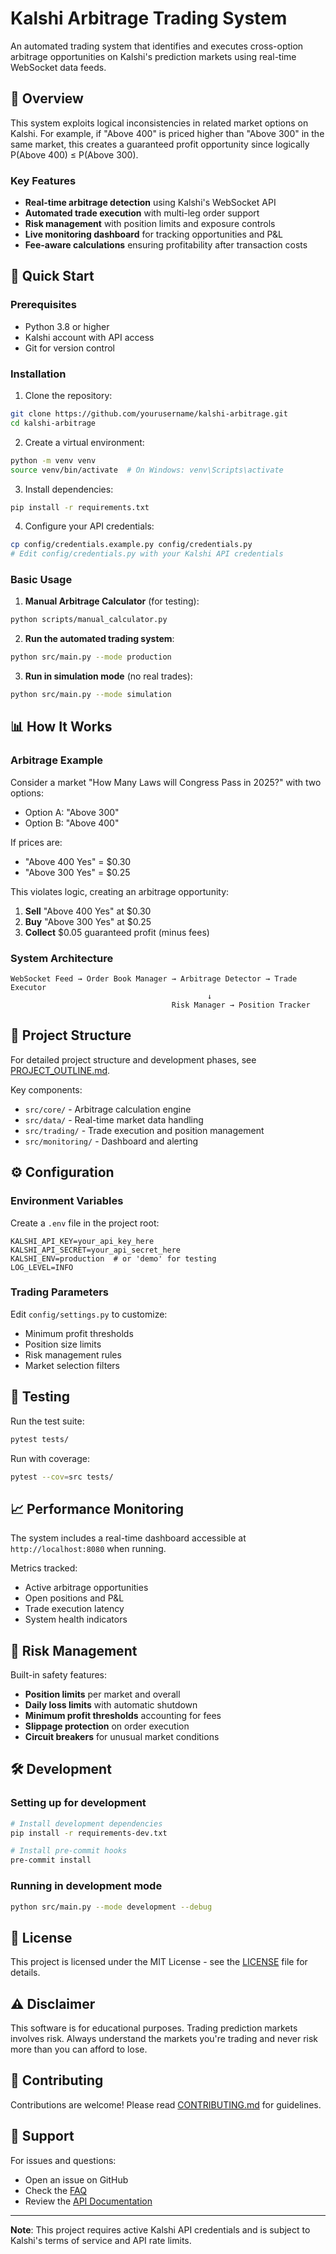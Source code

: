 # Kalshi Arbitrage Trading System

An automated trading system that identifies and executes cross-option arbitrage opportunities on Kalshi's prediction markets using real-time WebSocket data feeds.

## 🎯 Overview

This system exploits logical inconsistencies in related market options on Kalshi. For example, if "Above 400" is priced higher than "Above 300" in the same market, this creates a guaranteed profit opportunity since logically P(Above 400) ≤ P(Above 300).

### Key Features
- **Real-time arbitrage detection** using Kalshi's WebSocket API
- **Automated trade execution** with multi-leg order support
- **Risk management** with position limits and exposure controls
- **Live monitoring dashboard** for tracking opportunities and P&L
- **Fee-aware calculations** ensuring profitability after transaction costs

## 🚀 Quick Start

### Prerequisites
- Python 3.8 or higher
- Kalshi account with API access
- Git for version control

### Installation

1. Clone the repository:
```bash
git clone https://github.com/yourusername/kalshi-arbitrage.git
cd kalshi-arbitrage
```

2. Create a virtual environment:
```bash
python -m venv venv
source venv/bin/activate  # On Windows: venv\Scripts\activate
```

3. Install dependencies:
```bash
pip install -r requirements.txt
```

4. Configure your API credentials:
```bash
cp config/credentials.example.py config/credentials.py
# Edit config/credentials.py with your Kalshi API credentials
```

### Basic Usage

1. **Manual Arbitrage Calculator** (for testing):
```bash
python scripts/manual_calculator.py
```

2. **Run the automated trading system**:
```bash
python src/main.py --mode production
```

3. **Run in simulation mode** (no real trades):
```bash
python src/main.py --mode simulation
```

## 📊 How It Works

### Arbitrage Example
Consider a market "How Many Laws will Congress Pass in 2025?" with two options:
- Option A: "Above 300"
- Option B: "Above 400"

If prices are:
- "Above 400 Yes" = $0.30
- "Above 300 Yes" = $0.25

This violates logic, creating an arbitrage opportunity:
1. **Sell** "Above 400 Yes" at $0.30
2. **Buy** "Above 300 Yes" at $0.25
3. **Collect** $0.05 guaranteed profit (minus fees)

### System Architecture
```
WebSocket Feed → Order Book Manager → Arbitrage Detector → Trade Executor
                                            ↓
                                    Risk Manager → Position Tracker
```

## 📁 Project Structure

For detailed project structure and development phases, see [PROJECT_OUTLINE.md](PROJECT_OUTLINE.md).

Key components:
- `src/core/` - Arbitrage calculation engine
- `src/data/` - Real-time market data handling
- `src/trading/` - Trade execution and position management
- `src/monitoring/` - Dashboard and alerting

## ⚙️ Configuration

### Environment Variables
Create a `.env` file in the project root:
```env
KALSHI_API_KEY=your_api_key_here
KALSHI_API_SECRET=your_api_secret_here
KALSHI_ENV=production  # or 'demo' for testing
LOG_LEVEL=INFO
```

### Trading Parameters
Edit `config/settings.py` to customize:
- Minimum profit thresholds
- Position size limits
- Risk management rules
- Market selection filters

## 🧪 Testing

Run the test suite:
```bash
pytest tests/
```

Run with coverage:
```bash
pytest --cov=src tests/
```

## 📈 Performance Monitoring

The system includes a real-time dashboard accessible at `http://localhost:8080` when running.

Metrics tracked:
- Active arbitrage opportunities
- Open positions and P&L
- Trade execution latency
- System health indicators

## 🚨 Risk Management

Built-in safety features:
- **Position limits** per market and overall
- **Daily loss limits** with automatic shutdown
- **Minimum profit thresholds** accounting for fees
- **Slippage protection** on order execution
- **Circuit breakers** for unusual market conditions

## 🛠️ Development

### Setting up for development
```bash
# Install development dependencies
pip install -r requirements-dev.txt

# Install pre-commit hooks
pre-commit install
```

### Running in development mode
```bash
python src/main.py --mode development --debug
```

## 📝 License

This project is licensed under the MIT License - see the [LICENSE](LICENSE) file for details.

## ⚠️ Disclaimer

This software is for educational purposes. Trading prediction markets involves risk. Always understand the markets you're trading and never risk more than you can afford to lose.

## 🤝 Contributing

Contributions are welcome! Please read [CONTRIBUTING.md](CONTRIBUTING.md) for guidelines.

## 📧 Support

For issues and questions:
- Open an issue on GitHub
- Check the [FAQ](docs/FAQ.md)
- Review the [API Documentation](docs/API.md)

---

**Note**: This project requires active Kalshi API credentials and is subject to Kalshi's terms of service and API rate limits.

